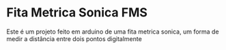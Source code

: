 # Fita Metrica Sonica FMS
Este é um projeto feito em arduino de uma fita metrica sonica, um forma de medir a distância entre dois pontos digitalmente
